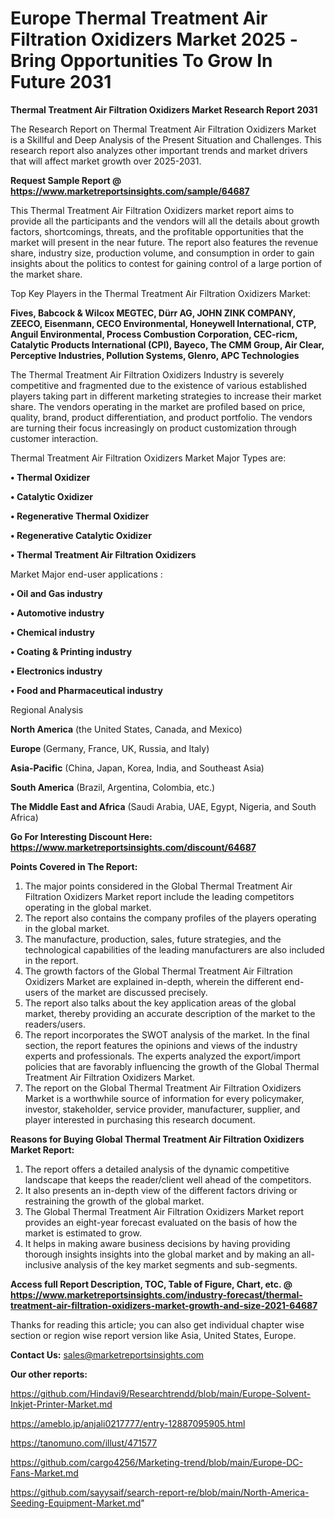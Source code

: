 # Europe Thermal Treatment Air Filtration Oxidizers Market 2025 -Bring Opportunities To Grow In Future 2031

<strong>Thermal Treatment Air Filtration Oxidizers Market Research Report 2031</strong>

The Research Report on Thermal Treatment Air Filtration Oxidizers Market is a Skillful and Deep Analysis of the Present Situation and Challenges. This research report also analyzes other important trends and market drivers that will affect market growth over 2025-2031.

<strong>Request Sample Report @ <a href=https://www.marketreportsinsights.com/sample/64687>https://www.marketreportsinsights.com/sample/64687</a></strong>

This Thermal Treatment Air Filtration Oxidizers market report aims to provide all the participants and the vendors will all the details about growth factors, shortcomings, threats, and the profitable opportunities that the market will present in the near future. The report also features the revenue share, industry size, production volume, and consumption in order to gain insights about the politics to contest for gaining control of a large portion of the market share.

Top Key Players in the Thermal Treatment Air Filtration Oxidizers Market:

<strong>Fives, Babcock & Wilcox MEGTEC, Dürr AG, JOHN ZINK COMPANY, ZEECO, Eisenmann, CECO Environmental, Honeywell International, CTP, Anguil Environmental, Process Combustion Corporation, CEC-ricm, Catalytic Products International (CPI), Bayeco, The CMM Group, Air Clear, Perceptive Industries, Pollution Systems, Glenro, APC Technologies</strong>

The Thermal Treatment Air Filtration Oxidizers Industry is severely competitive and fragmented due to the existence of various established players taking part in different marketing strategies to increase their market share. The vendors operating in the market are profiled based on price, quality, brand, product differentiation, and product portfolio. The vendors are turning their focus increasingly on product customization through customer interaction.

Thermal Treatment Air Filtration Oxidizers Market Major Types are:

<strong>• Thermal Oxidizer

• Catalytic Oxidizer

• Regenerative Thermal Oxidizer

• Regenerative Catalytic Oxidizer

• Thermal Treatment Air Filtration Oxidizers</strong>

Market Major end-user applications :

<strong>• Oil and Gas industry

• Automotive industry

• Chemical industry

• Coating & Printing industry

• Electronics industry

• Food and Pharmaceutical industry</strong>

Regional Analysis

</u><strong><b>North America</b></strong> (the United States, Canada, and Mexico)

<strong><b>Europe </b></strong>(Germany, France, UK, Russia, and Italy)

<strong><b>Asia-Pacific</b></strong> (China, Japan, Korea, India, and Southeast Asia)

<strong><b>South America</b></strong> (Brazil, Argentina, Colombia, etc.)

<strong><b>The Middle East and Africa</b></strong> (Saudi Arabia, UAE, Egypt, Nigeria, and South Africa)

<strong>Go For Interesting Discount Here: <a href=https://www.marketreportsinsights.com/discount/64687>https://www.marketreportsinsights.com/discount/64687</a></strong>

<strong>Points Covered in The Report:</strong>
<ol>
  <li>The major points considered in the Global Thermal Treatment Air Filtration Oxidizers Market report include the leading competitors operating in the global market.</li>
  <li>The report also contains the company profiles of the players operating in the global market.</li>
  <li>The manufacture, production, sales, future strategies, and the technological capabilities of the leading manufacturers are also included in the report.</li>
  <li>The growth factors of the Global Thermal Treatment Air Filtration Oxidizers Market are explained in-depth, wherein the different end-users of the market are discussed precisely.</li>
  <li>The report also talks about the key application areas of the global market, thereby providing an accurate description of the market to the readers/users.</li>
  <li>The report incorporates the SWOT analysis of the market. In the final section, the report features the opinions and views of the industry experts and professionals. The experts analyzed the export/import policies that are favorably influencing the growth of the Global Thermal Treatment Air Filtration Oxidizers Market.</li>
  <li>The report on the Global Thermal Treatment Air Filtration Oxidizers Market is a worthwhile source of information for every policymaker, investor, stakeholder, service provider, manufacturer, supplier, and player interested in purchasing this research document.</li>
</ol>
<strong>Reasons for Buying Global Thermal Treatment Air Filtration Oxidizers Market Report:</strong>

<ol>
  <li>The report offers a detailed analysis of the dynamic competitive landscape that keeps the reader/client well ahead of the competitors.</li>
  <li>It also presents an in-depth view of the different factors driving or restraining the growth of the global market.</li>
  <li>The Global Thermal Treatment Air Filtration Oxidizers Market report provides an eight-year forecast evaluated on the basis of how the market is estimated to grow.</li>
  <li>It helps in making aware business decisions by having providing thorough insights insights into the global market and by making an all-inclusive analysis of the key market segments and sub-segments.</li>
</ol>
<strong>Access full Report Description, TOC, Table of Figure, Chart, etc. @ <a href=https://www.marketreportsinsights.com/industry-forecast/thermal-treatment-air-filtration-oxidizers-market-growth-and-size-2021-64687>https://www.marketreportsinsights.com/industry-forecast/thermal-treatment-air-filtration-oxidizers-market-growth-and-size-2021-64687</a></strong>


Thanks for reading this article; you can also get individual chapter wise section or region wise report version like Asia, United States, Europe.

<strong>Contact Us:</strong>
sales@marketreportsinsights.com

<strong>Our other reports:</strong>

<a href=https://github.com/Hindavi9/Researchtrendd/blob/main/Europe-Solvent-Inkjet-Printer-Market.md>https://github.com/Hindavi9/Researchtrendd/blob/main/Europe-Solvent-Inkjet-Printer-Market.md</a>

<a href=https://ameblo.jp/anjali0217777/entry-12887095905.html>https://ameblo.jp/anjali0217777/entry-12887095905.html</a>

<a href=https://tanomuno.com/illust/471577>https://tanomuno.com/illust/471577</a>

<a href=https://github.com/cargo4256/Marketing-trend/blob/main/Europe-DC-Fans-Market.md>https://github.com/cargo4256/Marketing-trend/blob/main/Europe-DC-Fans-Market.md</a>

<a href=https://github.com/sayysaif/search-report-re/blob/main/North-America-Seeding-Equipment-Market.md>https://github.com/sayysaif/search-report-re/blob/main/North-America-Seeding-Equipment-Market.md</a>"

